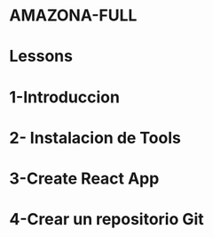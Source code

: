 # AMAZONA-FULL
# Lessons 
# 1-Introduccion
# 2- Instalacion de Tools
# 3-Create React App
# 4-Crear un repositorio Git